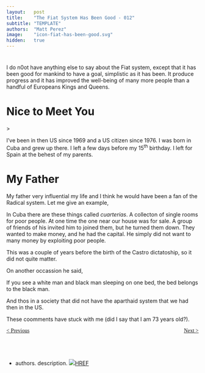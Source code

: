 ```yaml
---
layout:   post
title:    "The Fiat System Has Been Good - 012"
subtitle: "TEMPLATE"
authors:  "Matt Perez"
image:    "icon-fiat-has-been-good.svg"
hidden:   true
---
```


<div style="display:none; ">
 <p>Time for an alternative.</p>
</div>

<h1></h1>
 <p>I do n0ot have anything else to say about the Fiat system, except that it has been good for mankind to have a goal, simplistic as it has been. It produce progress and it has improved the well-being of many more people than a handful of Europeans Kings and Queens.</p>

<h1>Nice to Meet You</h1>>
 <p>I&rsquo;ve been in then US since 1969 and a US citizen since 1976. I was born in Cuba and grew up there. I left a few days before my 15<sup>th</sup> birthday. I left for Spain at the behest of my parents.</p>

<h1>My Father</h1>
 <p>My father very influential my life and I think he would have been a fan of the Radical system. Let me give an example,</p>
  <p class="_citation">
   <p>In Cuba there are these things called <em>cuarterías</em>. A collecton of single rooms for poor people. At one time the one near our house was for sale. A group of friends of his invited him to joined them, but he turned them down. They wanted to make money, and he had the capital. He simply did not want to many money by exploiting poor people.</p>
  <p>
 <p>This was a couple of years before the birth of the Castro dictatoship, so it did not quite matter.</p>
 <p>On another occassion he said,
  <p clss="_citation">
   <p>If you see a white man and black man sleeping on one bed, the bed belongs to the black man.</p>
  </p>
 <p>And thos in a society that did not have the aparthaid system that we had then in the US.</p>
 <p>These coomments have stuck with me (did I say that I am 73 years old?).</p>

<div style="margin-bottom:1in; font-family: American Typewriter, serif; ">
 <span style="float:left; ">
  <a href="https://radicalcompanies.com/2024/12/13/010-the-fiat-system-has-been-good">&lt; Previous</a>
 </span>
 <span style="float:right; ">
  <a href="https://radicalcompanies.com/2024/12/15/012-the-fiat-system-has-been-good">Next &gt;</a>
 </span>
</div>

 <ul>
  <li id="en01">
   <p class="_list-item">
    authors.
    description.
    <a class="_uparrow" href="#bm01"><img src="SRC">HREF</a>
   </p>
  </li>
 </ul>